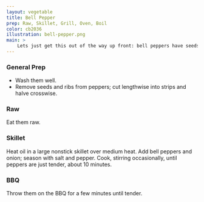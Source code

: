 ```yaml
---
layout: vegetable
title: Bell Pepper
prep: Raw, Skillet, Grill, Oven, Boil
color: cb2036
illustration: bell-pepper.png
main: >
    Lets just get this out of the way up front: bell peppers have seeds, and are technically fruit. Bell peppers are a low-to-non pungent pepper, sometimes considerably sweet. They're full of antioxidants and Vitamin C—Generally speaking, red peppers have more vitamins and antioxidants, with twice the vitamin C and nine times the Carotene & Lycopene.
---
```


### General Prep

* Wash them well.
* Remove seeds and ribs from peppers; cut lengthwise into strips and halve crosswise.


### Raw 

Eat them raw. 

### Skillet

Heat oil in a large nonstick skillet over medium heat. Add bell peppers and onion; season with salt and pepper. Cook, stirring occasionally, until peppers are just tender, about 10 minutes.

### BBQ

Throw them on the BBQ for a few minutes until tender.